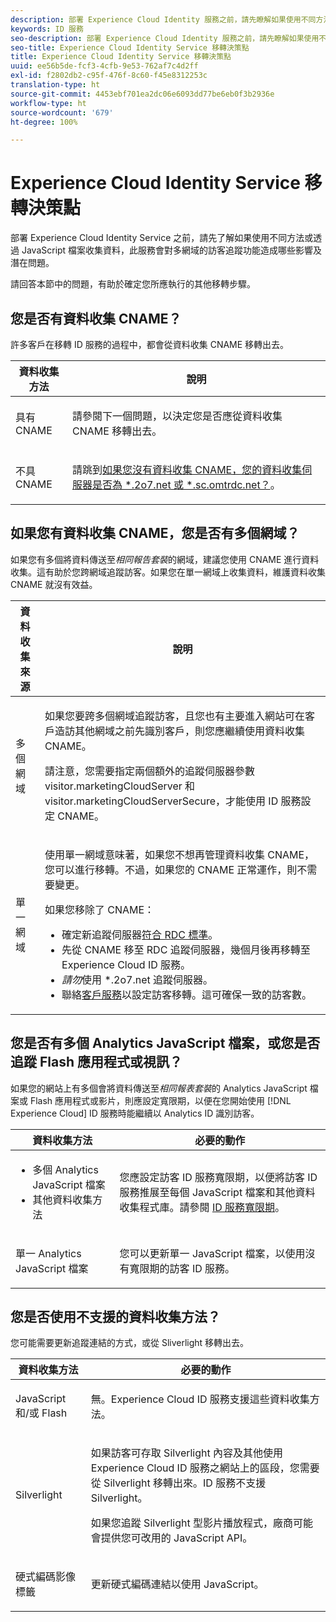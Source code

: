 ```yaml
---
description: 部署 Experience Cloud Identity 服務之前，請先瞭解如果使用不同方法或透過 JavaScript 檔案收集資料，此服務會對多網域的訪客追蹤功能造成哪些影響及潛在問題。
keywords: ID 服務
seo-description: 部署 Experience Cloud Identity 服務之前，請先瞭解如果使用不同方法或透過 JavaScript 檔案收集資料，此服務會對多網域的訪客追蹤功能造成哪些影響及潛在問題。
seo-title: Experience Cloud Identity Service 移轉決策點
title: Experience Cloud Identity Service 移轉決策點
uuid: ee56b5de-fcf3-4cfb-9e53-762af7c4d2ff
exl-id: f2802db2-c95f-476f-8c60-f45e8312253c
translation-type: ht
source-git-commit: 4453ebf701ea2dc06e6093dd77be6eb0f3b2936e
workflow-type: ht
source-wordcount: '679'
ht-degree: 100%

---
```


# Experience Cloud Identity Service 移轉決策點

部署 Experience Cloud Identity Service 之前，請先了解如果使用不同方法或透過 JavaScript 檔案收集資料，此服務會對多網域的訪客追蹤功能造成哪些影響及潛在問題。

請回答本節中的問題，有助於確定您所應執行的其他移轉步驟。

## 您是否有資料收集 CNAME？

許多客戶在移轉 ID 服務的過程中，都會從資料收集 CNAME 移轉出去。

<table id="table_13F7C1E3D64D4F86B0149C9D3B54AADD"> 
 <thead> 
  <tr> 
   <th colname="col1" class="entry"> 資料收集方法 </th> 
   <th colname="col2" class="entry"> 說明 </th> 
  </tr> 
 </thead>
 <tbody> 
  <tr> 
   <td colname="col1"> <p>具有 CNAME </p> </td> 
   <td colname="col2"> <p>請參閱下一個問題，以決定您是否應從資料收集 CNAME 移轉出去。 </p> </td> 
  </tr> 
  <tr> 
   <td colname="col1"> <p>不具 CNAME </p> </td> 
   <td colname="col2"> <p>請跳到<a href="../../reference/analytics-reference/migration-decisions.md#section-34dabde7780e4a339f134c0ca7768961" format="dita" scope="local">如果您沒有資料收集 CNAME，您的資料收集伺服器是否為 *.2o7.net 或 *.sc.omtrdc.net？</a>。 </p> </td> 
  </tr> 
 </tbody> 
</table>

## 如果您有資料收集 CNAME，您是否有多個網域？

如果您有多個將資料傳送至&#x200B;*相同報告套裝*&#x200B;的網域，建議您使用 CNAME 進行資料收集。這有助於您跨網域追蹤訪客。如果您在單一網域上收集資料，維護資料收集 CNAME 就沒有效益。

<table id="table_D132BCA243E54657AEC930559343FDD3"> 
 <thead> 
  <tr> 
   <th colname="col1" class="entry"> 資料收集來源 </th> 
   <th colname="col2" class="entry"> 說明 </th> 
  </tr> 
 </thead>
 <tbody> 
  <tr> 
   <td colname="col1"> <p>多個網域 </p> </td> 
   <td colname="col2"> <p>如果您要跨多個網域追蹤訪客，且您也有主要進入網站可在客戶造訪其他網域之前先識別客戶，則您應繼續使用資料收集 CNAME。<!--See <a href="../../reference/analytics-reference/cname.md#concept-4df91f8a30ad4ec7a01eb943d579cc9d" format="dita" scope="local"> Data Collection CNAMES and Cross Domain Tracking</a> for a detailed explanation.--> </p> <p>請注意，您需要指定兩個額外的追蹤伺服器參數 <span class="codeph">visitor.marketingCloudServer</span> 和 <span class="codeph">visitor.marketingCloudServerSecure</span>，才能使用 ID 服務設定 CNAME。 </p> </td> 
  </tr> 
  <tr> 
   <td colname="col1"> <p>單一網域 </p> </td> 
   <td colname="col2"> <p>使用單一網域意味著，如果您不想再管理資料收集 CNAME，您可以進行移轉。不過，如果您的 CNAME 正常運作，則不需要變更。 </p> <p>如果您移除了 CNAME： </p> 
    <ul id="ul_12CDECEFC7BB41A18895B507CAA42315"> 
     <li id="li_32E2CD3E58454E20A642BADE507AE86E">確定新追蹤伺服器<a href="https://docs.adobe.com/content/help/zh-Hant/analytics/technotes/rdc/regional-data-collection.html" format="https" scope="external">符合 RDC 標準</a>。 </li> 
     <li id="li_865BB6DAA3594EBBAB688E73C8343762">先從 CNAME 移至 RDC 追蹤伺服器，幾個月後再移轉至 <span class="keyword">Experience Cloud</span> ID 服務。 </li> 
     <li id="li_284A015177554C848C8648DC5BBAA365"> <i>請勿</i>使用 <span class="codeph"> *.2o7.net</span> 追蹤伺服器。 </li> 
     <li id="li_B1ABF03DC46C42059F61542CDE0FE5A1">聯絡<a href="https://helpx.adobe.com/tw/marketing-cloud/contact-support.html" format="https" scope="external">客戶服務</a>以設定訪客移轉。這可確保一致的訪客數。 </li> 
    </ul> </td> 
  </tr> 
 </tbody> 
</table>

## 您是否有多個 Analytics JavaScript 檔案，或您是否追蹤 Flash 應用程式或視訊？

如果您的網站上有多個會將資料傳送至&#x200B;*相同報表套裝*&#x200B;的 Analytics JavaScript 檔案或 Flash 應用程式或影片，則應設定寬限期，以便在您開始使用 [!DNL Experience Cloud] ID 服務時能繼續以 Analytics ID 識別訪客。

<table id="table_8A4EA063AF4345B69BC98537E2E702BA"> 
 <thead> 
  <tr> 
   <th colname="col1" class="entry"> 資料收集方法 </th> 
   <th colname="col2" class="entry"> 必要的動作 </th> 
  </tr> 
 </thead>
 <tbody> 
  <tr> 
   <td colname="col1"> 
    <ul id="ul_910DD99E074E49C6907F86426EFA5BF2"> 
     <li id="li_4366CC8EB7A54A959568E3761ABBBF23">多個 Analytics JavaScript 檔案 </li> 
     <li id="li_B8A8132019EA48088E4F37E36F153D76">其他資料收集方法 </li> 
    </ul> </td> 
   <td colname="col2"> <p>您應設定訪客 ID 服務寬限期，以便將訪客 ID 服務推展至每個 JavaScript 檔案和其他資料收集程式庫。請參閱 <a href="../../reference/analytics-reference/grace-period.md" format="dita" scope="local">ID 服務寬限期</a>。 </p> </td> 
  </tr> 
  <tr> 
   <td colname="col1"> <p>單一 Analytics JavaScript 檔案 </p> </td> 
   <td colname="col2"> <p>您可以更新單一 JavaScript 檔案，以使用沒有寬限期的訪客 ID 服務。 </p> </td> 
  </tr> 
 </tbody> 
</table>

## 您是否使用不支援的資料收集方法？

您可能需要更新追蹤連結的方式，或從 Sliverlight 移轉出去。

<table id="table_A72AEB92F48345DD83F136B9989F4EF9"> 
 <thead> 
  <tr> 
   <th colname="col1" class="entry"> 資料收集方法 </th> 
   <th colname="col2" class="entry"> 必要的動作 </th> 
  </tr> 
 </thead>
 <tbody> 
  <tr> 
   <td colname="col1"> <p>JavaScript 和/或 Flash </p> </td> 
   <td colname="col2"> <p>無。<span class="keyword">Experience Cloud</span> ID 服務支援這些資料收集方法。 </p> </td> 
  </tr> 
  <tr> 
   <td colname="col1"> <p>Silverlight </p> </td> 
   <td colname="col2"> <p>如果訪客可存取 Silverlight 內容及其他使用 <span class="keyword">Experience Cloud</span> ID 服務之網站上的區段，您需要從 Silverlight 移轉出來。ID 服務不支援 Silverlight。 </p> <p> 如果您追蹤 Silverlight 型影片播放程式，廠商可能會提供您可改用的 JavaScript API。 </p> </td> 
  </tr> 
  <tr> 
   <td colname="col1"> <p>硬式編碼影像標籤 </p> </td> 
   <td colname="col2"> <p>更新硬式編碼連結以使用 JavaScript。 </p> </td> 
  </tr> 
 </tbody> 
</table>
